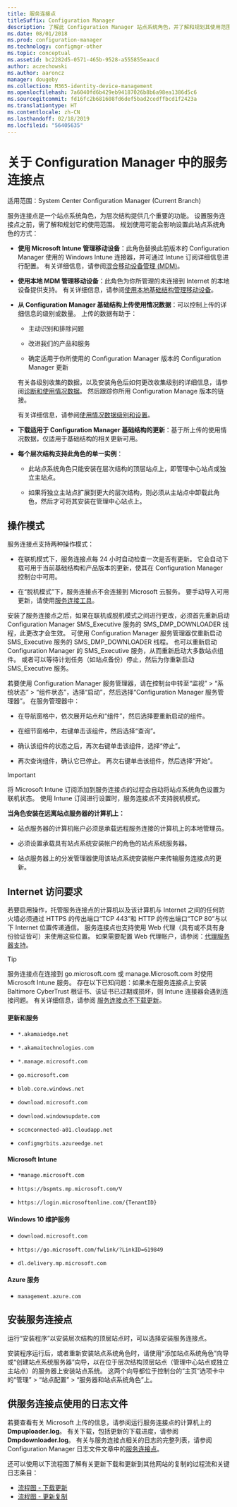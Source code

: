```yaml
---
title: 服务连接点
titleSuffix: Configuration Manager
description: 了解此 Configuration Manager 站点系统角色，并了解和规划其使用范围。
ms.date: 08/01/2018
ms.prod: configuration-manager
ms.technology: configmgr-other
ms.topic: conceptual
ms.assetid: bc2282d5-0571-465b-9528-a555855eaacd
author: aczechowski
ms.author: aaroncz
manager: dougeby
ms.collection: M365-identity-device-management
ms.openlocfilehash: 7a6040fd6b429eb94187026b8b6a98ea1386d5c6
ms.sourcegitcommit: fd16fc2b681608fd6def5bad2cedffbcd1f2423a
ms.translationtype: HT
ms.contentlocale: zh-CN
ms.lasthandoff: 02/18/2019
ms.locfileid: "56405635"
---
```

# <a name="about-the-service-connection-point-in-configuration-manager"></a>关于 Configuration Manager 中的服务连接点

适用范围：System Center Configuration Manager (Current Branch)

服务连接点是一个站点系统角色，为层次结构提供几个重要的功能。 设置服务连接点之前，需了解和规划它的使用范围。 规划使用可能会影响设置此站点系统角色的方式：  

- **使用 Microsoft Intune 管理移动设备**：此角色替换此前版本的 Configuration Manager 使用的 Windows Intune 连接器，并可通过 Intune 订阅详细信息进行配置。 有关详细信息，请参阅[混合移动设备管理 (MDM)](/sccm/mdm/understand/hybrid-mobile-device-management)。  

- **使用本地 MDM 管理移动设备**：此角色为你所管理的未连接到 Internet 的本地设备提供支持。 有关详细信息，请参阅[使用本地基础结构管理移动设备](/sccm/mdm/understand/manage-mobile-devices-with-on-premises-infrastructure)。  

- **从 Configuration Manager 基础结构上传使用情况数据**：可以控制上传的详细信息的级别或数量。 上传的数据有助于：  

    - 主动识别和排除问题  

    - 改进我们的产品和服务  

    - 确定适用于你所使用的 Configuration Manager 版本的 Configuration Manager 更新  

    有关各级别收集的数据，以及安装角色后如何更改收集级别的详细信息，请参阅[诊断和使用情况数据](/sccm/core/plan-design/diagnostics/diagnostics-and-usage-data)。 然后跟踪你所用 Configuration Manage 版本的链接。  

    有关详细信息，请参阅[使用情况数据级别和设置](/sccm/core/servers/deploy/install/setup-reference#bkmk_usage)。  

- **下载适用于 Configuration Manager 基础结构的更新**：基于所上传的使用情况数据，仅适用于基础结构的相关更新可用。  

- **每个层次结构支持此角色的单一实例**：  

    - 此站点系统角色只能安装在层次结构的顶层站点上，即管理中心站点或独立主站点。  

    - 如果将独立主站点扩展到更大的层次结构，则必须从主站点中卸载此角色，然后才可将其安装在管理中心站点上。  


##  <a name="bkmk_modes"></a>操作模式  
服务连接点支持两种操作模式：  

- 在联机模式下，服务连接点每 24 小时自动检查一次是否有更新。 它会自动下载可用于当前基础结构和产品版本的更新，使其在 Configuration Manager 控制台中可用。  

- 在“脱机模式”下，服务连接点不会连接到 Microsoft 云服务。 要手动导入可用更新，请使用[服务连接工具](/sccm/core/servers/manage/use-the-service-connection-tool)。  

安装了服务连接点之后，如果在联机或脱机模式之间进行更改，必须首先重新启动 Configuration Manager SMS_Executive 服务的 SMS_DMP_DOWNLOADER 线程，此更改才会生效。 可使用 Configuration Manager 服务管理器仅重新启动 SMS_Executive 服务的 SMS_DMP_DOWNLOADER 线程。 也可以重新启动 Configuration Manager 的 SMS_Executive 服务，从而重新启动大多数站点组件。 或者可以等待计划任务（如站点备份）停止，然后为你重新启动 SMS_Executive 服务。  

若要使用 Configuration Manager 服务管理器，请在控制台中转至“监视” > “系统状态” > “组件状态”，选择“启动”，然后选择“Configuration Manager 服务管理器”。 在服务管理器中：  

- 在导航窗格中，依次展开站点和“组件”，然后选择要重新启动的组件。  

- 在细节窗格中，右键单击该组件，然后选择“查询”。  

- 确认该组件的状态之后，再次右键单击该组件，选择“停止”。  

- 再次查询组件，确认它已停止。 再次右键单击该组件，然后选择“开始”。  

> [!IMPORTANT]  
> 将 Microsoft Intune 订阅添加到服务连接点的过程会自动将站点系统角色设置为联机状态。 使用 Intune 订阅进行设置时，服务连接点不支持脱机模式。  

**当角色安装在远离站点服务器的计算机上：**  

- 站点服务器的计算机帐户必须是承载远程服务连接的计算机上的本地管理员。

- 必须设置承载具有站点系统安装帐户的角色的站点系统服务器。  

- 站点服务器上的分发管理器使用该站点系统安装帐户来传输服务连接点的更新。

##  <a name="bkmk_urls"></a> Internet 访问要求  
若要启用操作，托管服务连接点的计算机以及该计算机与 Internet 之间的任何防火墙必须通过 HTTPS 的传出端口“TCP 443”和 HTTP 的传出端口“TCP 80”与以下 Internet 位置传递通信。 服务连接点也支持使用 Web 代理（具有或不具有身份验证皆可）来使用这些位置。 如果需要配置 Web 代理帐户，请参阅：[代理服务器支持](/sccm/core/plan-design/network/proxy-server-support)。

> [!TIP]  
> 服务连接点在连接到 go.microsoft.com 或 manage.Microsoft.com 时使用 Microsoft Intune 服务。 存在以下已知问题：如果未在服务连接点上安装 Baltimore CyberTrust 根证书、该证书已过期或损坏，则 Intune 连接器会遇到连接问题。 有关详细信息，请参阅 [服务连接点不下载更新](https://support.microsoft.com/help/3187516)。  

#### <a name="updates-and-servicing"></a>更新和服务

- `*.akamaiedge.net`  

- `*.akamaitechnologies.com`  

- `*.manage.microsoft.com`  

- `go.microsoft.com`  

- `blob.core.windows.net`  

- `download.microsoft.com`  

- `download.windowsupdate.com`  

- `sccmconnected-a01.cloudapp.net`  

- `configmgrbits.azureedge.net`  

#### <a name="microsoft-intune"></a>Microsoft Intune

- `*manage.microsoft.com`  

- `https://bspmts.mp.microsoft.com/V`  

- `https://login.microsoftonline.com/{TenantID}`  

#### <a name="windows-10-servicing"></a>Windows 10 维护服务

- `download.microsoft.com`  

- `https://go.microsoft.com/fwlink/?LinkID=619849`  

- `dl.delivery.mp.microsoft.com`  

#### <a name="azure-services"></a>Azure 服务

- `management.azure.com`  

## <a name="install-the-service-connection-point"></a>安装服务连接点
运行“安装程序”以安装层次结构的顶层站点时，可以选择安装服务连接点。

安装程序运行后，或者重新安装站点系统角色时，请使用“添加站点系统角色”向导或“创建站点系统服务器”向导，以在位于层次结构顶层站点（管理中心站点或独立主站点）的服务器上安装站点系统。 这两个向导都位于控制台的“主页”选项卡中的“管理” > “站点配置” > “服务器和站点系统角色”上。



## <a name="log-files-used-by-the-service-connection-point"></a>供服务连接点使用的日志文件
若要查看有关 Microsoft 上传的信息，请参阅运行服务连接点的计算机上的 **Dmpuploader.log**。  有关下载，包括更新的下载进度，请参阅 **Dmpdownloader.log**。 有关与服务连接点相关的日志的完整列表，请参阅 Configuration Manager 日志文件文章中的[服务连接点](/sccm/core/plan-design/hierarchy/log-files#BKMK_WITLog)。

还可以使用以下流程图了解有关更新下载和更新到其他网站的复制的过程流和关键日志条目：
- [流程图 - 下载更新](/sccm/core/servers/manage/download-updates-flowchart)
- [流程图 - 更新复制](/sccm/core/servers/manage/update-replication-flowchart)
